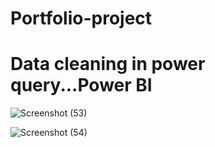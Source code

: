 # Portfolio-project

# Data cleaning in power query...Power BI


![Screenshot (53)](https://github.com/easin020/Portfolio-project/assets/143102217/582606c8-93b8-47ed-9338-495d203a5cf3)

![Screenshot (54)](https://github.com/easin020/Portfolio-project/assets/143102217/c9e6615a-92d1-4fde-a045-30c415a80088)

